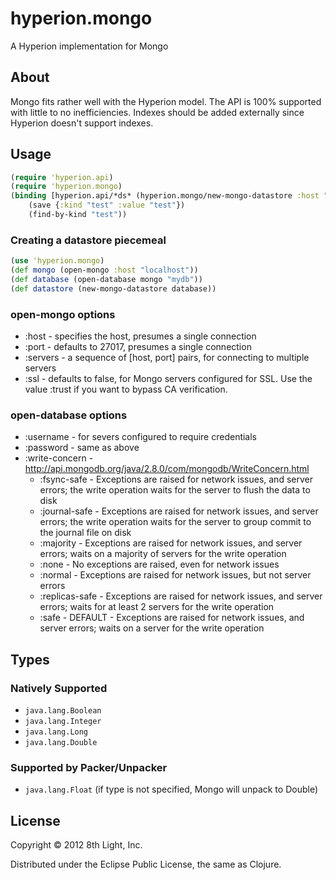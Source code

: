 hyperion.mongo
============

A Hyperion implementation for Mongo

## About

Mongo fits rather well with the Hyperion model.  The API is 100% supported with little to no inefficiencies.
Indexes should be added externally since Hyperion doesn't support indexes.

## Usage

```clojure
(require 'hyperion.api)
(require 'hyperion.mongo)
(binding [hyperion.api/*ds* (hyperion.mongo/new-mongo-datastore :host "localhost" :port 27017 :database "mydb")]
    (save {:kind "test" :value "test"})
    (find-by-kind "test"))
```

### Creating a datastore piecemeal

```clojure
(use 'hyperion.mongo)
(def mongo (open-mongo :host "localhost"))
(def database (open-database mongo "mydb"))
(def datastore (new-mongo-datastore database))
```

### open-mongo options

 * :host - specifies the host, presumes a single connection
 * :port - defaults to 27017, presumes a single connection
 * :servers - a sequence of [host, port] pairs, for connecting to multiple servers
 * :ssl - defaults to false, for Mongo servers configured for SSL.  Use the value :trust if you want to bypass CA verification.


### open-database options

 * :username - for severs configured to require credentials
 * :password - same as above
 * :write-concern - http://api.mongodb.org/java/2.8.0/com/mongodb/WriteConcern.html
    * :fsync-safe - Exceptions are raised for network issues, and server errors; the write operation waits for the server to flush the data to disk
    * :journal-safe - Exceptions are raised for network issues, and server errors; the write operation waits for the server to group commit to the journal file on disk
    * :majority - Exceptions are raised for network issues, and server errors; waits on a majority of servers for the write operation
    * :none - No exceptions are raised, even for network issues
    * :normal - Exceptions are raised for network issues, but not server errors
    * :replicas-safe - Exceptions are raised for network issues, and server errors; waits for at least 2 servers for the write operation
    * :safe - DEFAULT - Exceptions are raised for network issues, and server errors; waits on a server for the write operation

## Types

### Natively Supported

* `java.lang.Boolean`
* `java.lang.Integer`
* `java.lang.Long`
* `java.lang.Double`

### Supported by Packer/Unpacker

* `java.lang.Float` (if type is not specified, Mongo will unpack to Double)

## License

Copyright © 2012 8th Light, Inc.

Distributed under the Eclipse Public License, the same as Clojure.
